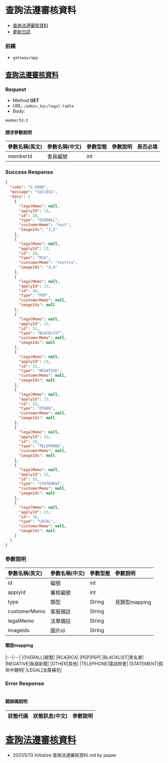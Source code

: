 # 查詢法遵審核資料

* [查詢法遵審核資料](#查詢法遵審核資料)
* [更新日誌](#更新日誌)

### 前綴
- ```gateway/app```

## [查詢法遵審核資料](#查詢法遵審核資料)
### Request
- Method **GET**
- URL: ```/admin_kyc/legal-table```
- Body:

```
memberId:3
```

#### 請求參數說明
|參數名稱(英文)|參數名稱(中文)|參數型態|參數說明|是否必填|
|:--|:--|:--|:--|:--|
|memberId|會員編號|int||

### Success Response

```json
{
  "code": "G_0000",
  "message": "SUCCESS",
  "data": [
    {
      "legalMemo": null,
      "applyId": 13,
      "id": 28,
      "type": "OVERALL",
      "customerMemo": "test",
      "imageIds": "1,2"
    },
    {
      "legalMemo": null,
      "applyId": 13,
      "id": 29,
      "type": "RCA",
      "customerMemo": "testrca",
      "imageIds": "3,4"
    },
    {
      "legalMemo": null,
      "applyId": 13,
      "id": 30,
      "type": "PEP",
      "customerMemo": null,
      "imageIds": null
    },
    {
      "legalMemo": null,
      "applyId": 13,
      "id": 31,
      "type": "BLACKLIST",
      "customerMemo": null,
      "imageIds": null
    },
    {
      "legalMemo": null,
      "applyId": 13,
      "id": 32,
      "type": "NEGATIVE",
      "customerMemo": null,
      "imageIds": null
    },
    {
      "legalMemo": null,
      "applyId": 13,
      "id": 33,
      "type": "OTHER",
      "customerMemo": null,
      "imageIds": null
    },
    {
      "legalMemo": null,
      "applyId": 13,
      "id": 34,
      "type": "TELEPHONE",
      "customerMemo": null,
      "imageIds": null
    },
    {
      "legalMemo": null,
      "applyId": 13,
      "id": 35,
      "type": "STATEMENT",
      "customerMemo": null,
      "imageIds": null
    },
    {
      "legalMemo": null,
      "applyId": 13,
      "id": 36,
      "type": "LEGAL",
      "customerMemo": null,
      "imageIds": null
    }
  ]
}
```

### 參數說明
|參數名稱(英文)|參數名稱(中文)|參數型態|參數說明|
|:--|:--|:--|:--|
|id|編號|int||
|applyId|審核編號|int||
|type|類型|String|見類型mapping|
|customerMemo|客服備註|String||
|legalMemo|法尊備註|String||
|imageIds|圖片id|String||

#### 類型mapping
|:--|:--|
|OVERALL|總覽|
|RCA|RCA|
|PEP|PEP|
|BLACKLIST|黑名單|
|NEGATIVE|負面新聞|
|OTHER|其他|
|TELEPHONE|電話照會|
|STATEMENT|假命中聲明|
|LEGAL|法尊補充|

### Error Response

```
```

#### 錯誤碼說明
|狀態代碼|狀態訊息(中文)|參數說明|
|:--|:--|:--|


# [查詢法遵審核資料](#查詢法遵審核資料)
- 2021/5/13 Initialize 查詢法遵審核資料.md by jasper
